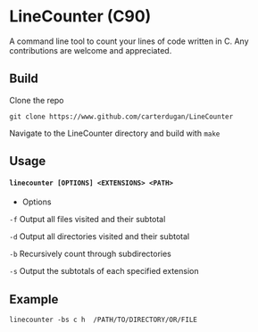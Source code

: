# LineCounter (C90)
A command line tool to count your lines of code written in C.
Any contributions are welcome and appreciated.

## Build

Clone the repo

`git clone https://www.github.com/carterdugan/LineCounter`

Navigate to the LineCounter directory and build with `make`

## Usage
#### `linecounter [OPTIONS] <EXTENSIONS> <PATH>`

  * Options


  `-f` Output all files visited and their subtotal

  `-d` Output all directories visited and their subtotal

  `-b` Recursively count through subdirectories

  `-s` Output the subtotals of each specified extension

## Example
`linecounter -bs c h  /PATH/TO/DIRECTORY/OR/FILE`
